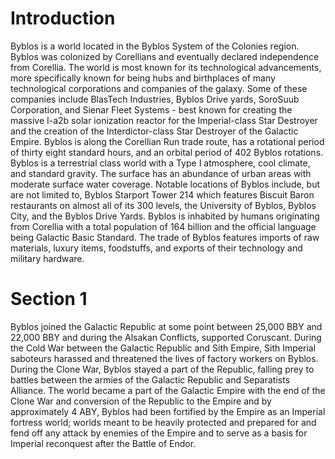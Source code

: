 # Introduction

Byblos is a world located in the Byblos System of the Colonies region.
Byblos was colonized by Corellians and eventually declared independence from Corellia.
The world is most known for its technological advancements, more specifically known for being hubs and birthplaces of many technological corporations and companies of the galaxy.
Some of these companies include BlasTech Industries, Byblos Drive yards, SoroSuub Corporation, and Sienar Fleet Systems - best known for creating the massive I-a2b solar ionization reactor for the Imperial-class Star Destroyer and the creation of the Interdictor-class Star Destroyer of the Galactic Empire.
Byblos is along the Corellian Run trade route, has a rotational period of thirty eight standard hours, and an orbital period of 402 Byblos rotations.
Byblos is a terrestrial class world with a Type I atmosphere, cool climate, and standard gravity.
The surface has an abundance of urban areas with moderate surface water coverage.
Notable locations of Byblos include, but are not limited to, Byblos Starport Tower 214 which features Biscuit Baron restaurants on almost all of its 300 levels, the University of Byblos, Byblos City, and the Byblos Drive Yards.
Byblos is inhabited by humans originating from Corellia with a total population of 164 billion and the official language being Galactic Basic Standard.
The trade of Byblos features imports of raw materials, luxury items, foodstuffs, and exports of their technology and military hardware.

# Section 1

Byblos joined the Galactic Republic at some point between 25,000 BBY and 22,000 BBY and during the Alsakan Conflicts, supported Coruscant.
During the Cold War between the Galactic Republic and Sith Empire, Sith Imperial saboteurs harassed and threatened the lives of factory workers on Byblos.
During the Clone War, Byblos stayed a part of the Republic, falling prey to battles between the armies of the Galactic Republic and Separatists Alliance.
The world became a part of the Galactic Empire with the end of the Clone War and conversion of the Republic to the Empire and by approximately 4 ABY, Byblos had been fortified by the Empire as an Imperial fortress world; worlds meant to be heavily protected and prepared for and fend off any attack by enemies of the Empire and to serve as a basis for Imperial reconquest after the Battle of Endor.
